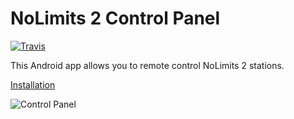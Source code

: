 # NoLimits 2 Control Panel

[![Travis](https://img.shields.io/travis/JackDn/NL2App.svg?style=flat-square)](https://travis-ci.org/JackDn/NL2App)

This Android app allows you to remote control NoLimits 2 stations.

[Installation](https://github.com/JackDn/NL2App/wiki/Installation)

![Control Panel](http://i.imgur.com/4N60rJt.png)